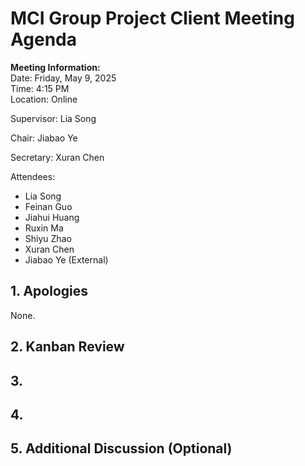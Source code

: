 # MCI Group Project Client Meeting Agenda

**Meeting Information:**  
Date: Friday, May 9, 2025  
Time: 4:15 PM  
Location: Online  

Supervisor: Lia Song

Chair: Jiabao Ye

Secretary: Xuran Chen

Attendees:

- Lia Song
- Feinan Guo
- Jiahui Huang
- Ruxin Ma
- Shiyu Zhao
- Xuran Chen
- Jiabao Ye (External)

## 1. Apologies
None.

## 2. Kanban Review


## 3. 


## 4. 

  
## 5. Additional Discussion (Optional)
